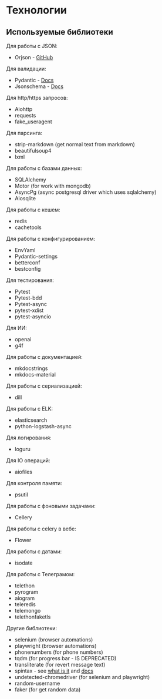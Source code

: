 # Технологии

## Используемые библиотеки

Для работы с JSON:

- Orjson - [GitHub](https://github.com/ijl/orjson)

Для валидации:

- Pydantic - [Docs](https://docs.pydantic.dev/latest/)
- Jsonschema - [Docs](https://python-jsonschema.readthedocs.io/en/stable/)
  
Для http/https запросов:

- Aiohttp
- requests
- fake_useragent

Для парсинга:

- strip-markdown (get normal text from markdown)
- beautifulsoup4
- lxml

Для работы с базами данных:

- SQLAlchemy
- Motor (for work with mongodb)
- AsyncPg (async postgresql driver which uses sqlalchemy)
- Aiosqlite

Для работы с кешем:

- redis
- cachetools

Для работы с конфигурированием:

- EnvYaml
- Pydantic-settings
- betterconf
- bestconfig

Для тестирования:

- Pytest
- Pytest-bdd
- Pytest-async
- pytest-xdist
- pytest-asyncio

Для ИИ:

- openai
- g4f

Для работы с документацией:

- mkdocstrings
- mkdocs-material

Для работы с сериализацией:

- dill

Для работы с ELK:

- elasticsearch
- python-logstash-async

Для логирования:

- loguru

Для IO операций:

- aiofiles

Для контроля памяти:

- psutil

Для работы с фоновыми задачами:

- Cellery

Для работы с celery в вебе:

- Flower

Для работы с датами:

- isodate

Для работы с Телеграмом:

- telethon
- pyrogram
- aiogram
- teleredis
- telemongo
- telethonfaketls

Другие библиотеки:
  
- selenium (browser automations)
- playwright (browser automations)
- phonenumbers (for phone numbers)
- tqdm (for progress bar - IS DEPRECATED)
- transliterate (for revert message text)
- spintax - see [what is it](https://support.saleshandy.com/article/345-what-is-spintax-and-how-to-use-it#:~:text=Spintax%20is%20short%20for%20'Spin,(pipe)%20to%20use%20Spintax.) and [docs](https://github.com/AceLewis/spintax.git)
- undetected-chromedriver (for selenium and playwright)
- random-username
- faker (for get random data)
